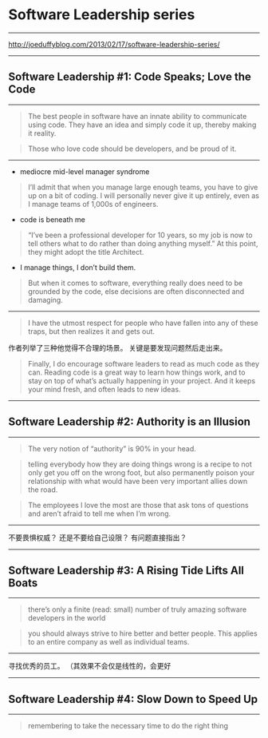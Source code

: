# Software Leadership series

---

http://joeduffyblog.com/2013/02/17/software-leadership-series/

---

## Software Leadership #1: Code Speaks; Love the Code

---

> The best people in software have an innate ability to communicate using code.
> They have an idea and simply code it up, thereby making it reality.

> Those who love code should be developers, and be proud of it.

---

- mediocre mid-level manager syndrome

> I’ll admit that when you manage large enough teams, you have to give up on a
> bit of coding.
> I will personally never give it up entirely, even as I manage teams of 1,000s
> of engineers.

- code is beneath me

> “I’ve been a professional developer for 10 years, so my job is now to tell
> others what to do rather than doing anything myself.”
> At this point, they might adopt the title Architect.

- I manage things, I don’t build them.

> But when it comes to software, everything really does need to be grounded by
> the code, else decisions are often disconnected and damaging.

---

> I have the utmost respect for people who have fallen into any of these traps,
> but then realizes it and gets out.

作者列举了三种他觉得不合理的场景。
关键是要发现问题然后走出来。

> Finally, I do encourage software leaders to read as much code as they can.
> Reading code is a great way to learn how things work, and to stay on top of
> what’s actually happening in your project.
> And it keeps your mind fresh, and often leads to new ideas.

---

## Software Leadership #2: Authority is an Illusion

---

> The very notion of “authority” is 90% in your head.

> telling everybody how they are doing things wrong is a recipe to not only get
> you off on the wrong foot, but also permanently poison your relationship with
> what would have been very important allies down the road.

> The employees I love the most are those that ask tons of questions and aren’t
> afraid to tell me when I’m wrong.

---

不要畏惧权威？
还是不要给自己设限？
有问题直接指出？

---

## Software Leadership #3: A Rising Tide Lifts All Boats

---

> there’s only a finite (read: small) number of truly amazing software
> developers in the world

> you should always strive to hire better and better people.
> This applies to an entire company as well as individual teams.

---

寻找优秀的员工。
（其效果不会仅是线性的，会更好

---

## Software Leadership #4: Slow Down to Speed Up

---

> remembering to take the necessary time to do the right thing


